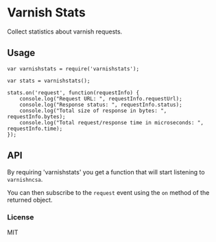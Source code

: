 # Varnish Stats

Collect statistics about varnish requests.

## Usage

```JS
var varnishstats = require('varnishstats');

var stats = varnishstats();

stats.on('request', function(requestInfo) {
	console.log("Request URL: ", requestInfo.requestUrl);
	console.log("Response status: ", requestInfo.status);
	console.log("Total size of response in bytes: ", requestInfo.bytes);
	console.log("Total request/response time in microseconds: ", requestInfo.time);
});
```

## API

By requiring 'varnishstats' you get a function that will start listening to
`varnishncsa`.

You can then subscribe to the `request` event using the `on` method of the
returned object.

### License

MIT
